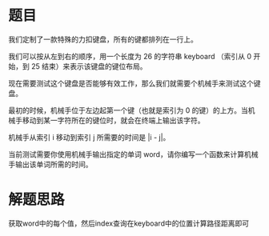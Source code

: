 # 题目
我们定制了一款特殊的力扣键盘，所有的键都排列在一行上。  

我们可以按从左到右的顺序，用一个长度为 26 的字符串 keyboard （索引从 0 开始，到 25 结束）来表示该键盘的键位布局。  

现在需要测试这个键盘是否能够有效工作，那么我们就需要个机械手来测试这个键盘。  

最初的时候，机械手位于左边起第一个键（也就是索引为 0 的键）的上方。当机械手移动到某一字符所在的键位时，就会在终端上输出该字符。  

机械手从索引 i 移动到索引 j 所需要的时间是 |i - j|。  

当前测试需要你使用机械手输出指定的单词 word，请你编写一个函数来计算机械手输出该单词所需的时间。

# 解题思路
获取word中的每个值，然后index查询在keyboard中的位置计算路径距离即可